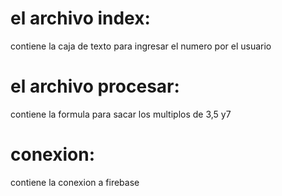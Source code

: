 # el archivo index:
contiene la caja de texto para ingresar el numero por el usuario 
# el archivo procesar:
contiene la formula para sacar los multiplos de 3,5 y7 
# conexion:
contiene la conexion a firebase
